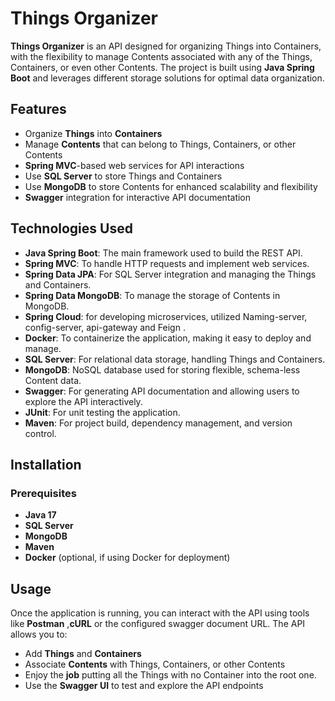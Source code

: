 # Things Organizer

**Things Organizer** is an API designed for organizing Things into Containers, with the flexibility to manage Contents associated with any of the Things, Containers, or even other Contents. The project is built using **Java Spring Boot** and leverages different storage solutions for optimal data organization.

## Features

- Organize **Things** into **Containers**
- Manage **Contents** that can belong to Things, Containers, or other Contents
- **Spring MVC**-based web services for API interactions
- Use **SQL Server** to store Things and Containers
- Use **MongoDB** to store Contents for enhanced scalability and flexibility
- **Swagger** integration for interactive API documentation

## Technologies Used

- **Java Spring Boot**: The main framework used to build the REST API.
- **Spring MVC**: To handle HTTP requests and implement web services.
- **Spring Data JPA**: For SQL Server integration and managing the Things and Containers.
- **Spring Data MongoDB**: To manage the storage of Contents in MongoDB.
- **Spring Cloud**: for developing microservices, utilized Naming-server, config-server, api-gateway and Feign .
- **Docker**: To containerize the application, making it easy to deploy and manage.
- **SQL Server**: For relational data storage, handling Things and Containers.
- **MongoDB**: NoSQL database used for storing flexible, schema-less Content data.
- **Swagger**: For generating API documentation and allowing users to explore the API interactively.
- **JUnit**: For unit testing the application.
- **Maven**: For project build, dependency management, and version control.

## Installation

### Prerequisites

- **Java 17**
- **SQL Server**
- **MongoDB**
- **Maven**
- **Docker** (optional, if using Docker for deployment)

## Usage

Once the application is running, you can interact with the API using tools like **Postman** ,**cURL** or the configured swagger document URL. The API allows you to:

- Add **Things** and **Containers**
- Associate **Contents** with Things, Containers, or other Contents
- Enjoy the **job** putting all the Things with no Container into the root one.
- Use the **Swagger UI** to test and explore the API endpoints